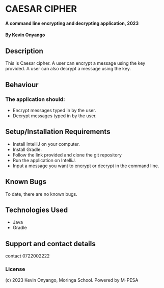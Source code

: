 # CAESAR CIPHER
#### A command line encrypting and decrypting application, 2023
#### By **Kevin Onyango**
## Description
This is Caesar cipher. A user can encrypt a message using the key provided. A user can also decrypt a message using the key.
## Behaviour
###  The application should:
* Encrypt messages typed in by the user.
* Decrypt messages typed in by the user.
## Setup/Installation Requirements
* Install IntelliJ on your computer.
* Install Gradle.
* Follow the link provided and clone the git repository
* Run the application on IntelliJ.
* Input a message you want to encrypt or decrypt in the command line.
## Known Bugs
To date, there are no known bugs.
## Technologies Used
* Java
* Gradle
## Support and contact details
contact 0722002222
### License
(c) 2023 Kevin Onyango, Moringa School.
Powered by M-PESA